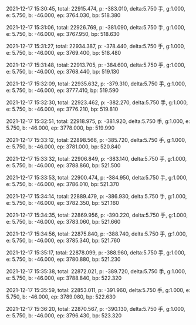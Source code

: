 2021-12-17 15:30:45, total: 22915.474, p: -383.010, delta:5.750 手, g:1.000, e: 5.750, b: -46.000, ep: 3764.030, bp: 518.380

2021-12-17 15:31:06, total: 22926.769, p: -381.090, delta:5.750 手, g:1.000, e: 5.750, b: -46.000, ep: 3767.950, bp: 518.630

2021-12-17 15:31:27, total: 22934.387, p: -378.440, delta:5.750 手, g:1.000, e: 5.750, b: -46.000, ep: 3769.400, bp: 518.480

2021-12-17 15:31:48, total: 22913.705, p: -384.600, delta:5.750 手, g:1.000, e: 5.750, b: -46.000, ep: 3768.440, bp: 519.130

2021-12-17 15:32:09, total: 22935.632, p: -379.310, delta:5.750 手, g:1.000, e: 5.750, b: -46.000, ep: 3777.410, bp: 519.590

2021-12-17 15:32:30, total: 22923.462, p: -382.270, delta:5.750 手, g:1.000, e: 5.750, b: -46.000, ep: 3776.210, bp: 519.810

2021-12-17 15:32:51, total: 22918.975, p: -381.920, delta:5.750 手, g:1.000, e: 5.750, b: -46.000, ep: 3778.000, bp: 519.990

2021-12-17 15:33:12, total: 22898.566, p: -385.720, delta:5.750 手, g:1.000, e: 5.750, b: -46.000, ep: 3781.000, bp: 520.840

2021-12-17 15:33:32, total: 22906.849, p: -383.140, delta:5.750 手, g:1.000, e: 5.750, b: -46.000, ep: 3788.860, bp: 521.500

2021-12-17 15:33:53, total: 22900.474, p: -384.950, delta:5.750 手, g:1.000, e: 5.750, b: -46.000, ep: 3786.010, bp: 521.370

2021-12-17 15:34:14, total: 22889.479, p: -386.930, delta:5.750 手, g:1.000, e: 5.750, b: -46.000, ep: 3782.350, bp: 521.160

2021-12-17 15:34:35, total: 22869.956, p: -390.220, delta:5.750 手, g:1.000, e: 5.750, b: -46.000, ep: 3783.060, bp: 521.660

2021-12-17 15:34:56, total: 22875.840, p: -388.740, delta:5.750 手, g:1.000, e: 5.750, b: -46.000, ep: 3785.340, bp: 521.760

2021-12-17 15:35:17, total: 22878.099, p: -388.960, delta:5.750 手, g:1.000, e: 5.750, b: -46.000, ep: 3780.880, bp: 521.230

2021-12-17 15:35:38, total: 22872.021, p: -389.720, delta:5.750 手, g:1.000, e: 5.750, b: -46.000, ep: 3788.840, bp: 522.320

2021-12-17 15:35:59, total: 22853.011, p: -391.960, delta:5.750 手, g:1.000, e: 5.750, b: -46.000, ep: 3789.080, bp: 522.630

2021-12-17 15:36:20, total: 22870.567, p: -390.130, delta:5.750 手, g:1.000, e: 5.750, b: -46.000, ep: 3796.430, bp: 523.320